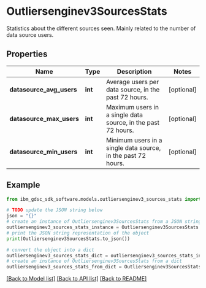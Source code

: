 # Outliersenginev3SourcesStats

Statistics about the different sources seen. Mainly related to the number of data source users.

## Properties

Name | Type | Description | Notes
------------ | ------------- | ------------- | -------------
**datasource_avg_users** | **int** | Average users per data source, in the past 72 hours. | [optional] 
**datasource_max_users** | **int** | Maximum users in a single data source, in the past 72 hours. | [optional] 
**datasource_min_users** | **int** | Minimum users in a single data source, in the past 72 hours. | [optional] 

## Example

```python
from ibm_gdsc_sdk_software.models.outliersenginev3_sources_stats import Outliersenginev3SourcesStats

# TODO update the JSON string below
json = "{}"
# create an instance of Outliersenginev3SourcesStats from a JSON string
outliersenginev3_sources_stats_instance = Outliersenginev3SourcesStats.from_json(json)
# print the JSON string representation of the object
print(Outliersenginev3SourcesStats.to_json())

# convert the object into a dict
outliersenginev3_sources_stats_dict = outliersenginev3_sources_stats_instance.to_dict()
# create an instance of Outliersenginev3SourcesStats from a dict
outliersenginev3_sources_stats_from_dict = Outliersenginev3SourcesStats.from_dict(outliersenginev3_sources_stats_dict)
```
[[Back to Model list]](../README.md#documentation-for-models) [[Back to API list]](../README.md#documentation-for-api-endpoints) [[Back to README]](../README.md)


